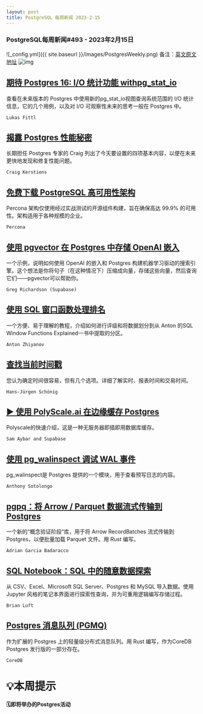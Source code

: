 ```yaml
---
layout: post
title: PostgreSQL 每周新闻 2023-2-15
---
```

### PostgreSQL每周新闻#493 - 2023年2月15日
![_config.yml]({{ site.baseurl }}/images/PostgresWeekly.png)
备注：[英文原文地址](https://postgresweekly.com/issues/493)
![img](https://res.cloudinary.com/cpress/image/upload/c_fill,g_auto,e_trim,w_600,h_120/e_make_transparent/co_white,e_outline:7/chrf2e7pv4jro5ke7sue.jpg)
## [期待 Postgres 16: I/O 统计功能 withpg_stat_io](https://postgresweekly.com/link/135374/web)
查看在未来版本的 Postgres 中使用新的pg_stat_io视图查询系统范围的 I/O 统计信息，它的几个用例，以及对 I/O 可观察性未来的思考一般在 Postgres 中。


`Lukas Fittl `
## [揭露 Postgres 性能秘密](https://postgresweekly.com/link/135399/web)
长期担任 Postgres 专家的 Craig 列出了今天要设置的四项基本内容，以便在未来更快地发现和修复性能问题。


`Craig Kerstiens `
## [免费下载 PostgreSQL 高可用性架构](https://postgresweekly.com/link/135376/web)
Percona 架构仅使用经过实战测试的开源组件构建，旨在确保高达 99.9% 的可用性。架构适用于各种规模的企业。


`Percona `
## [使用 pgvector 在 Postgres 中存储 OpenAI 嵌入](https://postgresweekly.com/link/135377/web)
一个示例，说明如何使用 OpenAI 的嵌入和 Postgres 构建机器学习驱动的搜索引擎。这个想法是你将句子（在这种情况下）压缩成向量，存储这些向量，然后查询它们——pgvector可以帮助你。


`Greg Richardson (Supabase) `
## [使用 SQL 窗口函数处理排名](https://postgresweekly.com/link/135401/web)
一个方便、易于理解的教程，介绍如何进行评级和将数据划分到从 Anton 的SQL Window Functions Explained一书中提取的分区。


`Anton Zhiyanov `
## [查找当前时间戳](https://postgresweekly.com/link/135403/web)
您认为确定时间很容易，但有几个选项。详细了解实时、报表时间和交易时间。


`Hans-Jürgen Schönig `
## [▶  使用 PolyScale.ai 在边缘缓存 Postgres ](https://postgresweekly.com/link/135382/web)
Polyscale的快速介绍，这是一种无服务器即插即用数据库缓存。


`Sam Aybar and Supabase `
## [使用 pg_walinspect 调试 WAL 事件](https://postgresweekly.com/link/135384/web)
pg_walinspect是 Postgres 提供的一个模块，用于查看预写日志的内容。


`Anthony Sotolongo `
## [pgpq：将 Arrow / Parquet 数据流式传输到 Postgres](https://postgresweekly.com/link/135389/web)
一个新的“概念验证阶段”库，用于将 Arrow RecordBatches 流式传输到 Postgres，以便批量加载 Parquet 文件。用 Rust 编写。


`Adrian Garcia Badaracco `
## [SQL Notebook：SQL 中的随意数据探索](https://postgresweekly.com/link/135390/web)
从 CSV、Excel、Microsoft SQL Server、Postgres 和 MySQL 导入数据。使用 Jupyter 风格的笔记本界面进行探索性查询，并为可重用逻辑编写存储过程。


`Brian Luft `
## [Postgres 消息队列 (PGMQ) ](https://postgresweekly.com/link/135391/web)
作为扩展的 Postgres 上的轻量级分布式消息队列。用 Rust 编写，作为CoreDB Postgres 发行版的一部分存在。


`CoreDB `
# 💡本周提示


**🗓即将举办的Postgres活动**
